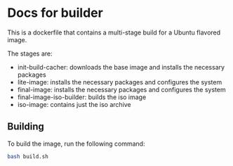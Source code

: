 # Docs for builder

This is a dockerfile that contains a multi-stage build for a Ubuntu flavored image.

The stages are:
- init-build-cacher: downloads the base image and installs the necessary packages
- lite-image: installs the necessary packages and configures the system
- final-image: installs the necessary packages and configures the system
- final-image-iso-builder: builds the iso image
- iso-image: contains just the iso archive

## Building

To build the image, run the following command:

```bash
bash build.sh
```